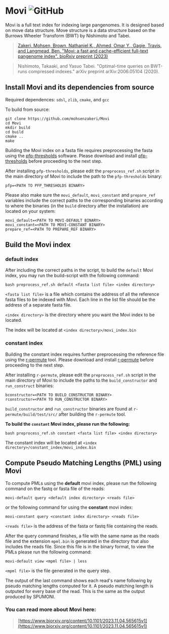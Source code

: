 # Movi ![GitHub](https://img.shields.io/github/license/mohsenzakeri/movi?color=green)

Movi is a full text index for indexing large pangenomes. It is designed based on move data structure. Move structure is a data structure based on the Burrows Wheeler Transform (BWT) by Nishimoto and Tabei.

>[Zakeri, Mohsen, Brown, Nathaniel K., Ahmed, Omar Y., Gagie, Travis, and Langmead, Ben. "Movi: a fast and cache-efficient full-text pangenome index". bioRxiv preprint (2023)](https://www.biorxiv.org/content/10.1101/2023.11.04.565615v2)

>Nishimoto, Takaaki, and Yasuo Tabei. "Optimal-time queries on BWT-runs compressed indexes." arXiv preprint arXiv:2006.05104 (2020).

## Install Movi and its dependencies from source


Required dependences: `sdsl`, `zlib`, `cmake`, and `gcc`

To build from source:
```
git clone https://github.com/mohsenzakeri/Movi
cd Movi
mkdir build
cd build
cmake ..
make
```

Building the Movi index on a fasta file requires preprocessing the fasta using the [pfp-thresholds](https://github.com/maxrossi91/pfp-thresholds) software. 
Please download and install [pfp-thresholds](https://github.com/maxrossi91/pfp-thresholds) before proceeding to the next step.

After installing `pfp-thresholds`, please edit the `preprocess_ref.sh` script in the main directory of Movi to include the path to the `pfp-thresholds` binary:
```
pfp=<PATH TO PFP_THRESHOLDS BINARY>
```

Please also make sure the `movi_default`, `movi_constant` and `prepare_ref` variables include the correct paths to the corresponding binaries according to where the binaries (in the `build` directory after the installation) are located on your system:
```
movi_default=<PATH TO MOVI-DEFAULT BINARY>
movi_constant=<PATH TO MOVI-CONSTANT BINARY>
prepare_ref=<PATH TO PREPARE_REF BINARY>
```

## Build the Movi index

### default index
After including the correct paths in the script, to build the `default` Movi index, you may run the build-script with the following command:
```
bash preprocess_ref.sh default <fasta list file> <index directory>
```
`<fasta list file>` is a file which contains the address of all the reference fasta files to be indexed with Movi. Each line in the list file should be the address of a separate fasta file.

`<index directory>` is the directory where you want the Movi index to be located.

The index will be located at `<index directory>/movi_index.bin`

### constant index
Building the constant index requires further preprocessing the reference file using the [r-permute](https://github.com/drnatebrown/r-permute) tool. 
Please download and install [r-permute](https://github.com/drnatebrown/r-permute) before proceeding to the next step.

After installing `r-permute`, please edit the `preprocess_ref.sh` script in the main directory of Movi to include the paths to the `build_constructor` and `run_construct` binaries:
```
bconstructor=<PATH TO BUILD_CONSTRUCTOR BINARY>
rconstructor=<PATH TO RUN_CONSTRUCTOR BINARY>
```
`build_constructor` and `run_constructor` binaries are found at `r-permute/build/test/src/` after building the `r-permute` tool.

**To build the `constant` Movi index, please run the following:**
```
bash preprocess_ref.sh constant <fasta list file> <index directory>
```
The constant index will be located at `<index directory>/constant_index/movi_index.bin`

## Compute Pseudo Matching Lengths (PML) using Movi

To compute PMLs using the **default** movi index, please run the following command on the fastq or fasta file of the reads:
```
movi-default query <default index directory> <reads file>
```
or the following command for using the **constant** movi index:
```
movi-constant query <constant index directory> <reads file>
```

`<reads file>` is the address of the fasta or fastq file containing the reads.

After the query command finishes, a file with the same name as the reads file and the extension `mpml.bin` is generated in the directory that also includes the reads file.
Since this file is in the binary format, to view the PMLs please run the following command:
```
movi-default view <mpml file> | less
```
`<mpml file>` is the file generated in the query step.

The output of the last command shows each read's name following by pseudo matching lengths computed for it. A pseudo matching length is outputed for every base of the read. This is the same as the output produced by SPUMONI.

### You can read more about Movi here:
> [https://www.biorxiv.org/content/10.1101/2023.11.04.565615v1](https://www.biorxiv.org/content/10.1101/2023.11.04.565615v1)

